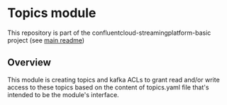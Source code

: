 # Topics module
This repository is part of the confluentcloud-streamingplatform-basic project (see [main readme](../readme.md))

## Overview

This module is creating topics and kafka ACLs to grant read and/or write access to these topics based on the 
content of topics.yaml file that's intended to be the module's interface.
